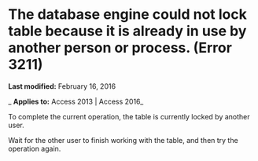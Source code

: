 
# The database engine could not lock table <name> because it is already in use by another person or process. (Error 3211)

 **Last modified:** February 16, 2016

 _ **Applies to:** Access 2013 | Access 2016_

To complete the current operation, the table is currently locked by another user. 

Wait for the other user to finish working with the table, and then try the operation again.

